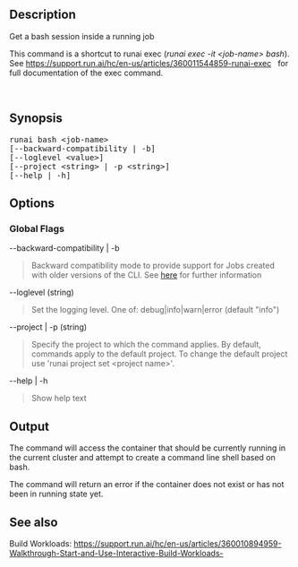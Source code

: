 ## Description

Get a bash session inside a running job

This command is a shortcut to runai exec (_runai exec -it &lt;job-name&gt; bash_). See <https://support.run.ai/hc/en-us/articles/360011544859-runai-exec>&nbsp;&nbsp;<span class="wysiwyg-color-red">&nbsp;</span><span class="wysiwyg-color-black">for full documentation of the exec command.&nbsp;</span>

&nbsp;

## Synopsis

<pre>runai bash &lt;job-name&gt;<br/>[--backward-compatibility | -b]<br/>[--loglevel &lt;value&gt;]<br/>[--project &lt;string&gt; | -p &lt;string&gt;]<br/>[--help | -h]</pre>

## Options

### Global Flags

--backward-compatibility | -b

>  Backward compatibility mode to provide support for Jobs created with older versions of the CLI. See <a href="https://support.run.ai/hc/en-us/articles/360013546920-Migrating-to-Permission-Aware-CLI" target="_self">here</a> for further information

--loglevel (string)

>  Set the logging level. One of: debug|info|warn|error (default "info")

--project | -p (string)

>  Specify the project to which the command applies. By default, commands apply to the default project. To change the default project use 'runai project set &lt;project name&gt;'.

--help | -h

>  Show help text

## Output

The command will access the container that should be currently running in the current cluster and attempt to create a command line shell based on bash.

The command will return an error if the container does not exist or has not been in running state yet.

## See also

Build Workloads: <https://support.run.ai/hc/en-us/articles/360010894959-Walkthrough-Start-and-Use-Interactive-Build-Workloads->

&nbsp;